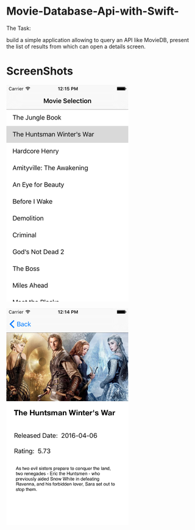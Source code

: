 # Movie-Database-Api-with-Swift-

The Task:

build a simple application allowing to query an API like MovieDB, present the list of results from which can open a details screen.

# ScreenShots

![alt tag](https://raw.githubusercontent.com/abbeygold101/Movie-Database-Api-with-Swift-/master/movies.png)

![alt tag](https://raw.githubusercontent.com/abbeygold101/Movie-Database-Api-with-Swift-/master/detail.png)


